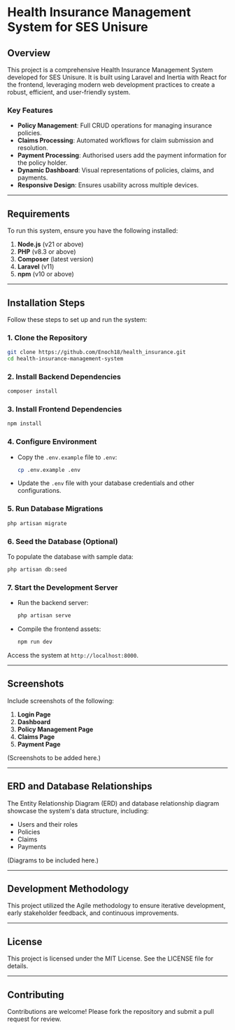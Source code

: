 # Health Insurance Management System for SES Unisure

## Overview
This project is a comprehensive Health Insurance Management System developed for SES Unisure. It is built using Laravel and Inertia with React for the frontend, leveraging modern web development practices to create a robust, efficient, and user-friendly system.

### Key Features
- **Policy Management**: Full CRUD operations for managing insurance policies.
- **Claims Processing**: Automated workflows for claim submission and resolution.
- **Payment Processing**: Authorised users add the payment information for the policy holder.
- **Dynamic Dashboard**: Visual representations of policies, claims, and payments.
- **Responsive Design**: Ensures usability across multiple devices.

---

## Requirements
To run this system, ensure you have the following installed:

1. **Node.js** (v21 or above)
2. **PHP** (v8.3 or above)
3. **Composer** (latest version)
5. **Laravel** (v11)
6. **npm** (v10 or above)

---

## Installation Steps
Follow these steps to set up and run the system:

### 1. Clone the Repository
```bash
git clone https://github.com/Enoch18/health_insurance.git
cd health-insurance-management-system
```

### 2. Install Backend Dependencies
```bash
composer install
```

### 3. Install Frontend Dependencies
```bash
npm install
```

### 4. Configure Environment
- Copy the `.env.example` file to `.env`:
  ```bash
  cp .env.example .env
  ```
- Update the `.env` file with your database credentials and other configurations.

### 5. Run Database Migrations
```bash
php artisan migrate
```

### 6. Seed the Database (Optional)
To populate the database with sample data:
```bash
php artisan db:seed
```

### 7. Start the Development Server
- Run the backend server:
  ```bash
  php artisan serve
  ```
- Compile the frontend assets:
  ```bash
  npm run dev
  ```

Access the system at `http://localhost:8000`.

---

## Screenshots
Include screenshots of the following:
1. **Login Page**
2. **Dashboard**
3. **Policy Management Page**
4. **Claims Page**
5. **Payment Page**

(Screenshots to be added here.)

---

## ERD and Database Relationships
The Entity Relationship Diagram (ERD) and database relationship diagram showcase the system's data structure, including:
- Users and their roles
- Policies
- Claims
- Payments

(Diagrams to be included here.)

---

## Development Methodology
This project utilized the Agile methodology to ensure iterative development, early stakeholder feedback, and continuous improvements.

---

## License
This project is licensed under the MIT License. See the LICENSE file for details.

---

## Contributing
Contributions are welcome! Please fork the repository and submit a pull request for review.
